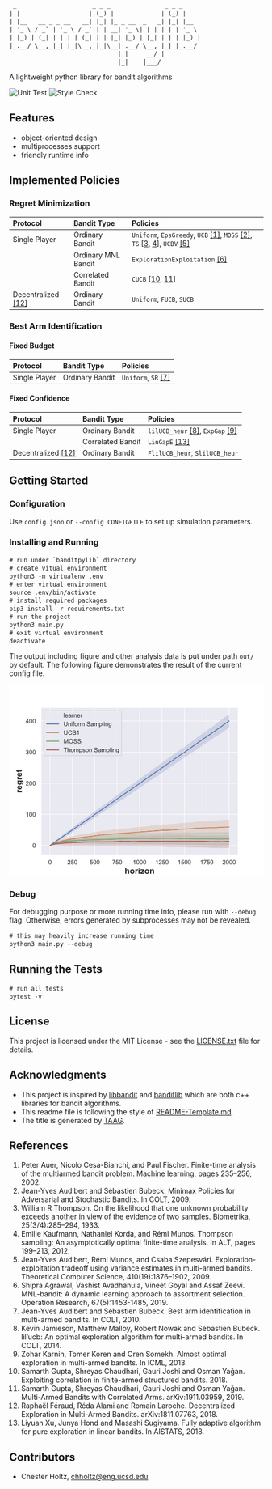 ```
 _                     _ _ _               _ _ _     
| |                   | (_) |             | (_) |    
| |__   __ _ _ __   __| |_| |_ _ __  _   _| |_| |__  
| '_ \ / _` | '_ \ / _` | | __| '_ \| | | | | | '_ \ 
| |_) | (_| | | | | (_| | | |_| |_) | |_| | | | |_) |
|_.__/ \__,_|_| |_|\__,_|_|\__| .__/ \__, |_|_|_.__/ 
                              | |     __/ |          
                              |_|    |___/                
```

A lightweight python library for bandit algorithms

![Unit Test](https://github.com/Alanthink/banditpylib/workflows/Unit%20Test/badge.svg?branch=master) ![Style Check](https://github.com/Alanthink/banditpylib/workflows/Style%20Check/badge.svg?branch=master)

## Features

* object-oriented design
* multiprocesses support
* friendly runtime info

## Implemented Policies

### Regret Minimization

| Protocol | Bandit Type | Policies |
| :---         |     :---      |      :--- |
| Single Player   | Ordinary Bandit     | `Uniform`, `EpsGreedy`, `UCB` [[1]](#ACF02),  `MOSS` [[2]](#AB09), `TS` \[[3](#T33), [4](#KKM12)\], `UCBV` [[5]](#AMS09)  |
|      | Ordinary MNL Bandit   | `ExplorationExploitation` [[6]](#AAGZ19)      |
|      | Correlated Bandit   | `CUCB` \[[10](#GCJY18), [11](#GCJY19)\]      |
|  Decentralized [[12]](FAL18) | Ordinary Bandit   | `Uniform`, `FUCB`, `SUCB`  |

### Best Arm Identification

#### Fixed Budget

| Protocol | Bandit Type | Policies |
| :---         |     :---      |      :--- |
| Single Player   | Ordinary Bandit     | `Uniform`, `SR` [[7]](#AB10)  |

#### Fixed Confidence

| Protocol | Bandit Type | Policies |
| :---         |     :---      |      :--- |
| Single Player   | Ordinary Bandit     | `lilUCB_heur` [[8]](#JMNB14), `ExpGap` [[9]](#KKS13) |
|      | Correlated Bandit   | `LinGapE` [[13]](#XHS18)      |
|  Decentralized [[12]](FAL18) | Ordinary Bandit   | `FlilUCB_heur`, `SlilUCB_heur`  |

## Getting Started

### Configuration

Use `config.json` or `--config CONFIGFILE` to set up simulation parameters.

### Installing and Running

```shell
# run under `banditpylib` directory
# create vitual environment
python3 -m virtualenv .env
# enter virtual environment
source .env/bin/activate
# install required packages
pip3 install -r requirements.txt
# run the project
python3 main.py
# exit virtual environment
deactivate
```

The output including figure and other analysis data is put under path `out/` by default. The following figure demonstrates the result of the current config file.

![output example](figures/example.jpg)

### Debug

For debugging purpose or more running time info, please run with `--debug` flag. Otherwise, errors generated by subprocesses may not be revealed.

```shell
# this may heavily increase running time
python3 main.py --debug
```

## Running the Tests

```shell
# run all tests
pytest -v
```

## License

This project is licensed under the MIT License - see the [LICENSE.txt](LICENSE.txt) file for details.

## Acknowledgments

* This project is inspired by [libbandit](https://github.com/tor/libbandit) and [banditlib](https://github.com/jkomiyama/banditlib) which are both c++ libraries for bandit algorithms.
* This readme file is following the style of [README-Template.md](https://gist.github.com/PurpleBooth/109311bb0361f32d87a2).
* The title is generated by [TAAG](http://patorjk.com/software/taag/#p=display&f=Graffiti&t=Type%20Something%20).

## References

1. <a name="ACF02"></a> Peter Auer, Nicolo Cesa-Bianchi, and Paul Fischer. Finite-time analysis of the multiarmed bandit problem. Machine learning, pages 235–256, 2002.
2. <a name="AB09"></a> Jean-Yves Audibert and Sébastien Bubeck. Minimax Policies for Adversarial and Stochastic Bandits. In COLT, 2009.
3. <a name="T33"></a> William R Thompson. On the likelihood that one unknown probability exceeds another in view of the evidence of two samples. Biometrika, 25(3/4):285–294, 1933.
4. <a name="KKM12"></a> Emilie Kaufmann, Nathaniel Korda, and Rémi Munos. Thompson sampling: An asymptotically optimal finite-time analysis. In ALT, pages 199–213, 2012.
5. <a name="AMS09"></a> Jean-Yves Audibert, Rémi Munos, and Csaba Szepesvári. Exploration-exploitation tradeoff using variance estimates in multi-armed bandits. Theoretical Computer Science, 410(19):1876–1902, 2009.
6. <a name="AAGZ19"></a> Shipra Agrawal, Vashist Avadhanula, Vineet Goyal and Assaf Zeevi. MNL-bandit: A dynamic learning approach to assortment selection. Operation Research, 67(5):1453-1485, 2019.
7. <a name="AB10"></a> Jean-Yves Audibert and Sébastien Bubeck. Best arm identification in multi-armed bandits. In COLT, 2010.
8. <a name="JMNB14"></a> Kevin Jamieson, Matthew Malloy, Robert Nowak and Sébastien Bubeck. lil’ucb: An optimal exploration algorithm for multi-armed bandits. In COLT, 2014.
9. <a name="KKS13"></a> Zohar Karnin, Tomer Koren and Oren Somekh. Almost optimal exploration in multi-armed bandits. In ICML, 2013.
10. <a name="GCJY18"></a> Samarth Gupta, Shreyas Chaudhari, Gauri Joshi and Osman Yağan. Exploiting correlation in finite-armed structured bandits. 2018.
11. <a name="GCJY19"></a> Samarth Gupta, Shreyas Chaudhari, Gauri Joshi and Osman Yağan. Multi-Armed Bandits with Correlated Arms. arXiv:1911.03959, 2019.
12. <a name="FAL18"></a> Raphaël Féraud, Réda Alami and Romain Laroche. Decentralized Exploration in Multi-Armed Bandits. arXiv:1811.07763, 2018.
13. <a name="XHS18"></a> Liyuan Xu, Junya Hond and Masashi Sugiyama. Fully adaptive algorithm for pure exploration in linear bandits. In AISTATS, 2018.


## Contributors

* Chester Holtz, chholtz@eng.ucsd.edu

